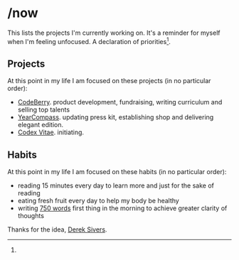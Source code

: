 # /now

This lists the projects I'm currently working on. It's a reminder for myself when I'm feeling unfocused. A declaration of priorities[^1].

## Projects
At this point in my life I am focused on these projects (in no particular order):
  - [CodeBerry](https://codeberryschool.com/). product development, fundraising, writing curriculum and selling top talents
  - [YearCompass](http://yearcompass.com/). updating press kit, establishing shop and delivering elegant edition.
  - [Codex Vitae](https://github.com/freegyes/codex-vitae). initiating.

## Habits
At this point in my life I am focused on these habits (in no particular order):
  - reading 15 minutes every day to learn more and just for the sake of reading
  - eating fresh fruit every day to help my body be healthy
  - writing [750 words](https://750words.com/) first thing in the morning to achieve greater clarity of thoughts

Thanks for the idea, [Derek Sivers](http://sivers.org/).
[^1]: 